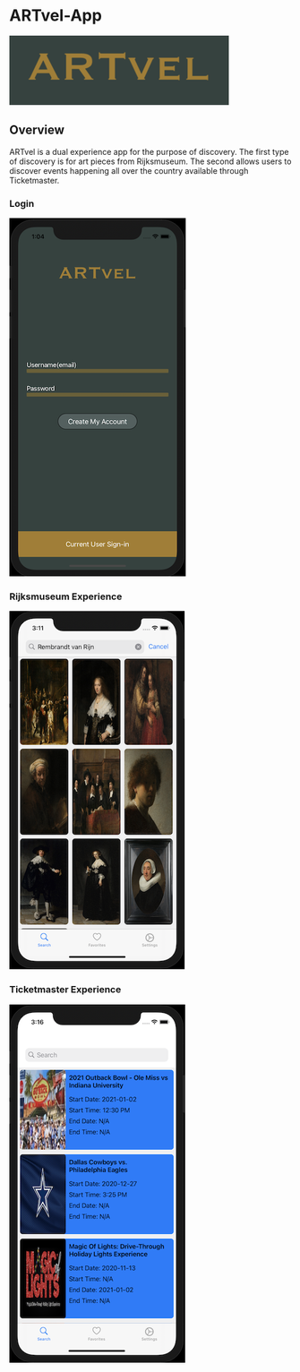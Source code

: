 # ARTvel-App

![Artvel-Logo](ARTvel-App/SupportingFiles/Assets.xcassets/ARTvelLogo.imageset/ARTvelLogo.png)

## Overview

ARTvel is a dual experience app for the purpose of discovery. The first type of discovery is for art pieces from Rijksmuseum. The second allows users to discover events happening all over the country available through Ticketmaster. 

       
### Login
![Login](ARTvel-App/SupportingFiles/Assets.xcassets/Login.imageset/Login.png)
### Rijksmuseum Experience        
![RijksExperience](ARTvel-App/SupportingFiles/Assets.xcassets/RijksExperience.imageset/RijksExperience.png)
### Ticketmaster Experience
![TMExperience](ARTvel-App/SupportingFiles/Assets.xcassets/TMExperience.imageset/TMExperience.png)
